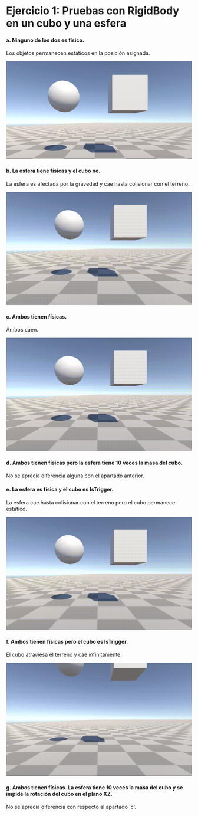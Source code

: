 # Ejercicio 1: Pruebas con RigidBody en un cubo y una esfera
#### a. Ninguno de los dos es físico.

Los objetos permanecen estáticos en la posición asignada.

![](https://github.com/alu0101444741/InterfacesInteligentes_2/blob/main/Ejercicio1/Apartado_a.png)

#### b. La esfera tiene físicas y el cubo no.

La esfera es afectada por la gravedad y cae hasta colisionar con el terreno.

![](https://github.com/alu0101444741/InterfacesInteligentes_2/blob/main/Ejercicio1/Apartado_b.gif)

#### c. Ambos tienen físicas.

Ambos caen.

![](https://github.com/alu0101444741/InterfacesInteligentes_2/blob/main/Ejercicio1/Apartado_c.gif)

#### d. Ambos tienen físicas pero la esfera tiene 10 veces la masa del cubo.

No se aprecia diferencia alguna con el apartado anterior.

#### e. La esfera es física y el cubo es IsTrigger.

La esfera cae hasta colisionar con el terreno pero el cubo permanece estático.

![](https://github.com/alu0101444741/InterfacesInteligentes_2/blob/main/Ejercicio1/Apartado_b.gif)

#### f. Ambos tienen físicas pero el cubo es IsTrigger.

El cubo atraviesa el terreno y cae infinitamente.

![](https://github.com/alu0101444741/InterfacesInteligentes_2/blob/main/Ejercicio1/Apartado_f.gif)

#### g. Ambos tienen físicas. La esfera tiene 10 veces la masa del cubo y se impide la rotación del cubo en el plano XZ.

No se aprecia diferencia con respecto al apartado 'c'.

